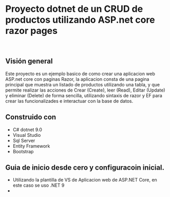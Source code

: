 <h1>  Proyecto dotnet de un CRUD de productos utilizando ASP.net core razor pages</h1>
<br/>

## Visión general
Este proyecto es un ejemplo basico de como crear una aplicacion web ASP.net core con paginas Razor, la aplicacion consta de una pagina principal que muestra un listado de productos utilizando una tabla, y 
que permite realizar las acciones de Crear (Create), leer (Read), Editar (Update) y eliminar (Delete) de forma sencilla, utilizando sintaxis de razor y EF para crear las funcionalizades e interactuar con 
la base de datos.

## Construido con 
- C# dotnet 9.0
- Visual Studio
- Sql Server
- Entity Framework
- Bootstrap

## Guia de inicio desde cero y configuracoin inicial.
- Utilizando la plantilla de VS de Aplicacion web de ASP.NET Core, en este caso se uso .NET 9
- 
